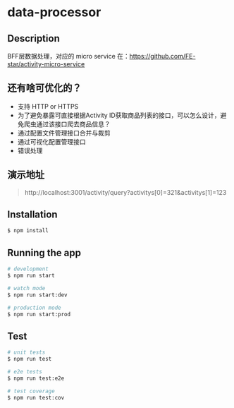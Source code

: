 # data-processor

## Description

BFF层数据处理，对应的 micro service 在：https://github.com/FE-star/activity-micro-service

## 还有啥可优化的？

* 支持 HTTP or HTTPS
* 为了避免暴露可直接根据Activity ID获取商品列表的接口，可以怎么设计，避免爬虫通过该接口爬去商品信息？
* 通过配置文件管理接口合并与裁剪
* 通过可视化配置管理接口
* 错误处理


## 演示地址

> http://localhost:3001/activity/query?activitys[0]=321&activitys[1]=123


## Installation

```bash
$ npm install
```

## Running the app

```bash
# development
$ npm run start

# watch mode
$ npm run start:dev

# production mode
$ npm run start:prod
```

## Test

```bash
# unit tests
$ npm run test

# e2e tests
$ npm run test:e2e

# test coverage
$ npm run test:cov
```